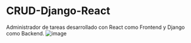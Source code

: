 # CRUD-Django-React
Administrador de tareas desarrollado con React como Frontend y Django como Backend.
![image](https://github.com/user-attachments/assets/804230c9-bbab-4cb6-8733-ef35d11d5773)
